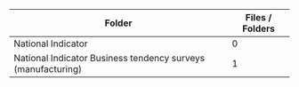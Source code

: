 | Folder                                                       |   Files / Folders |
|--------------------------------------------------------------|-------------------|
| National Indicator                                           |                 0 |
| National Indicator Business tendency surveys (manufacturing) |                 1 |